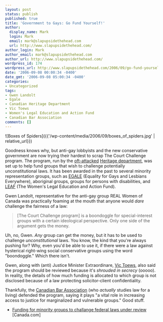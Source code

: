 ```yaml
---
layout: post
status: publish
published: true
title: 'Government to Gays: Go Fund Yourself!'
author:
  display_name: Mark
  login: Mark
  email: mark@slapupsidethehead.com
  url: http://www.slapupsidethehead.com/
author_login: Mark
author_email: mark@slapupsidethehead.com
author_url: http://www.slapupsidethehead.com/
wordpress_id: 174
wordpress_url: http://www.slapupsidethehead.com/2006/09/go-fund-yourself/
date: '2006-09-08 00:00:34 -0400'
date_gmt: '2006-09-08 05:00:34 -0400'
categories:
- Uncategorized
tags:
- Gwen Landolt
- Egale
- Canadian Heritage Department
- Vic Toews
- Women's Legal Education and Action Fund
- Canadian Bar Association
comments: []
---
```

![Boxes of Spiders]({{'/wp-content/media/2006/09/boxes_of_spiders.jpg' | relative_url}})

Goodness knows why, but anti-gay lobbyists and the new conservative government are now trying their hardest to scrap The Court Challenge program. The program, run by the [oft-attacked](http://www.slapupsidethehead.com/2006/09/gay-film-festival/ "What do these groups have against heritage, anyway?") [Heritage department](http://www.pch.gc.ca/ "It's full of heritagey goodness"), was set up to help fund groups that wish to challenge potentially unconstitutional laws. It has been awarded in the past to several minority representation groups, such as [EGALE](http://www.egale.ca/ "I've linked to them before, I'll link to them again") (Equality for Gays and Lesbians Everywhere), aboriginal groups, groups for persons with disabilities, and [LEAF](http://www.leaf.ca/ "Equality for Women, can you imagine?") (The Women's Legal Education and Action Fund).

Gwen Landolt, representative for the anti-gay group REAL Women of Canada was practically foaming at the mouth that anyone would _dare_ challenge the fairness of a law:

> [The Court Challenge program] is a boondoggle for special-interest groups with a certain ideological perspective. Only one side of the argument gets the money.

Uh, no, Gwen. _Any_ group can get the money, but it has to be used to challenge _unconstitutional_ laws. You know, the kind that you're always pushing for? Why, even you'd be able to use it, if there were a law against hysterical right-wing social conservative groups using the word "boondoggle." Which there isn't.

Gwen, along with (anti) Justice Minister Extraordinare, [Vic Toews](http://www.slapupsidethehead.com/2006/07/justice-the-vic-toews-way/ "Look in the sky! It's a bird, it's a bigot, it's..."), also said the program should be reviewed because it's _shrouded in secrecy_ (ooooo). In reality, the details of how much funding is allocated to which group is not disclosed because of a law protecting solicitor-client confidentiality.

Thankfully, the [Canadian Bar Association](http://www.cba.org/ "No, they're not bartenders.") (who _actually_ studies law for a living) defended the program, saying it plays "a vital role in increasing access to justice for marginalized and vulnerable groups." Good stuff.

- [Funding for minority groups to challange federal laws under review](http://www.canada.com/topics/news/politics/story.html?id=ec0fba5e-7399-4431-8e5f-1ec6b13838df&k=23441) [Canada.com]
